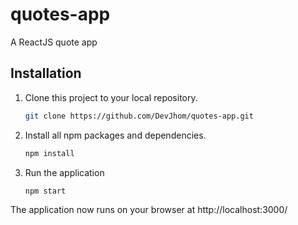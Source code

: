 # quotes-app

A ReactJS quote app

## Installation

1. Clone this project to your local repository.
    ```sh
    git clone https://github.com/DevJhom/quotes-app.git
    ```

2. Install all npm packages and dependencies.

    ```sh
    npm install
    ```

3. Run the application

    ```sh
    npm start
    ```

The application now runs on your browser at http://localhost:3000/
